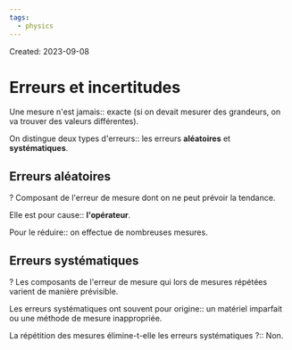```yaml
---
tags:
  - physics
---
```

Created: 2023-09-08

# Erreurs et incertitudes
Une mesure n'est jamais:: exacte (si on devait mesurer des grandeurs, on va trouver des valeurs différentes).
<!--SR:!2023-12-02,48,230-->

On distingue deux types d'erreurs:: les erreurs **aléatoires** et **systématiques**.
<!--SR:!2023-12-12,36,230-->

## Erreurs aléatoires
?
Composant de l'erreur de mesure dont on ne peut prévoir la tendance.
<!--SR:!2024-01-05,62,210-->

Elle est pour cause:: **l'opérateur**. 
<!--SR:!2023-12-15,59,250-->

Pour le réduire:: on effectue de nombreuses mesures.
<!--SR:!2023-12-07,55,250-->

## Erreurs systématiques
?
Les composants de l'erreur de mesure qui lors de mesures répétées varient de manière prévisible.
<!--SR:!2023-12-02,45,226-->

Les erreurs systématiques ont souvent pour origine:: un matériel imparfait ou une méthode de mesure inappropriée.
<!--SR:!2023-11-08,34,230-->

La répétition des mesures élimine-t-elle les erreurs systématiques ?:: Non.
<!--SR:!2023-11-13,37,227-->

